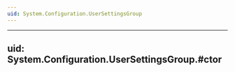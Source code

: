 ```yaml
---
uid: System.Configuration.UserSettingsGroup
---
```


---
uid: System.Configuration.UserSettingsGroup.#ctor
---
